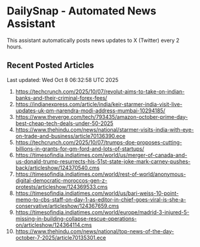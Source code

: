 # DailySnap - Automated News Assistant

This assistant automatically posts news updates to X (Twitter) every 2 hours.

## Recent Posted Articles

Last updated: Wed Oct  8 06:32:58 UTC 2025

1. https://techcrunch.com/2025/10/07/revolut-aims-to-take-on-indian-banks-and-their-criminal-forex-fees/
2. https://indianexpress.com/article/india/keir-starmer-india-visit-live-updates-uk-pm-narendra-modi-address-mumbai-10294185/
3. https://www.theverge.com/tech/793435/amazon-october-prime-day-best-cheap-tech-deals-under-50-2025
4. https://www.thehindu.com/news/national/starmer-visits-india-with-eye-on-trade-and-business/article70136390.ece
5. https://techcrunch.com/2025/10/07/trumps-doe-proposes-cutting-billions-in-grants-for-gm-ford-and-lots-of-startups/
6. https://timesofindia.indiatimes.com/world/us/merger-of-canada-and-us-donald-trump-resurrects-his-51st-state-joke-mark-carney-pushes-back/articleshow/124370540.cms
7. https://timesofindia.indiatimes.com/world/rest-of-world/anonymous-digital-democratic-moroccos-gen-z-protests/articleshow/124369533.cms
8. https://timesofindia.indiatimes.com/world/us/bari-weiss-10-point-memo-to-cbs-staff-on-day-1-as-editor-in-chief-goes-viral-is-she-a-conservative/articleshow/124367659.cms
9. https://timesofindia.indiatimes.com/world/europe/madrid-3-injured-5-missing-in-building-collapse-rescue-operations-on/articleshow/124364114.cms
10. https://www.thehindu.com/news/national/top-news-of-the-day-october-7-2025/article70135301.ece
